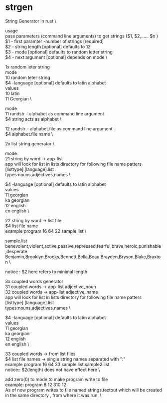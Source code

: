 # strgen
String Generator in rust \

usage \
pass parameters (command line arguments) to get strings ($1, $2,...... $n ) \
$1 - first paramter -number of strings [required] \
$2 - string length [optional] defaults to 12 \
$3 - mode [optional] defaults to random letter string \
$4 - next argument [optional] depends on mode \


1x random leter string \
mode \
10 random leter string \
$4 -language [optional] defaults to latin alphabet \
values \
10 latin \
11 Georgian \

mode \
11 randstr - alphabet as command line argument \
$4 string acts as alphabet \

12 randstr - alphabet.file  as command line argument \
$4 alphabet.file name \

2x list string generator \

mode \
21 string by word  -> app-list \
app will look for list in lists directory for following file name patters \
[listtype].[language].list \
types:nouns,adjectives,names \

$4 -language [optional] defaults to latin alphabet \
values \
11 georgian \
ka georgian \
12 english \
en english \

22 string by word  -> list file \
$4 list file name \
example program 16 64 22 sample.list \

sample.list \
benevolent,violent,active,passive,repressed,fearful,brave,heroic,punishable,desperate \
Benjamin,Brooklyn,Brooks,Bennett,Bella,Beau,Brayden,Bryson,Blake,Braxton \

notice : $2 here refers to minimal length

3x coupled words generator \
31 coupled words -> app-list adjective_noun \
32 coupled words -> app-list adjective_name \
app will look for list in lists directory for following file name patters \
[listtype].[language].list \
types:nouns,adjectives,names \

$4 -language [optional] defaults to latin alphabet \
values \
11 georgian \
ka georgian \
12 english \
en english \

33 coupled words -> from list files \
$4 list file names  -> single string names separated with ":" \
example program 16 64 33 sample.list:sample2.list \
notice:: $2(length) does not have effect here \

add zero(0) to mode to make program write to file \
example: program 8 12 310 12 \
As of now program writes to file named strings.textout which will be created \
in the same directory , from where it was run. \